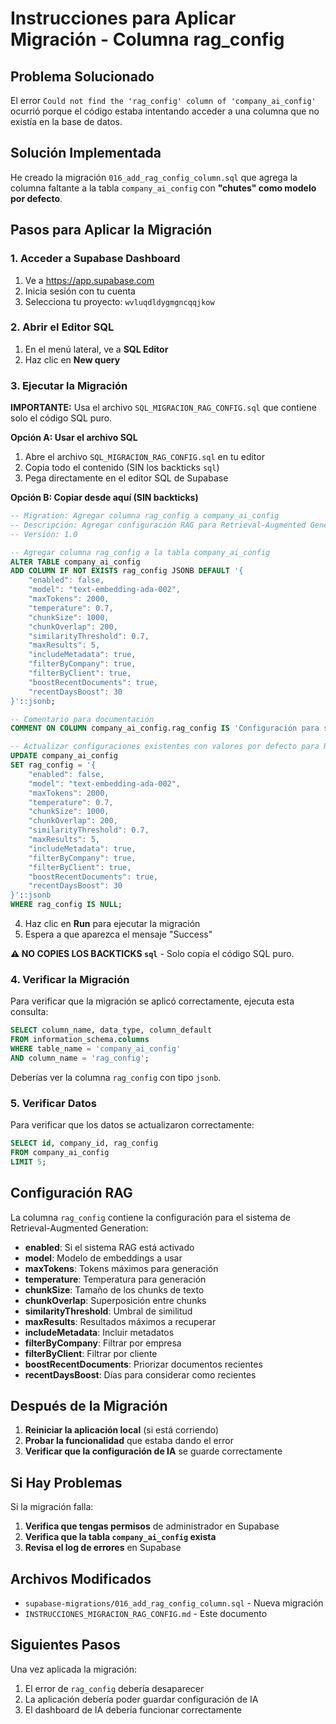 # Instrucciones para Aplicar Migración - Columna rag_config

## Problema Solucionado

El error `Could not find the 'rag_config' column of 'company_ai_config'` ocurrió porque el código estaba intentando acceder a una columna que no existía en la base de datos.

## Solución Implementada

He creado la migración `016_add_rag_config_column.sql` que agrega la columna faltante a la tabla `company_ai_config` con **"chutes" como modelo por defecto**.

## Pasos para Aplicar la Migración

### 1. Acceder a Supabase Dashboard

1. Ve a https://app.supabase.com
2. Inicia sesión con tu cuenta
3. Selecciona tu proyecto: `wvluqdldygmgncqqjkow`

### 2. Abrir el Editor SQL

1. En el menú lateral, ve a **SQL Editor**
2. Haz clic en **New query**

### 3. Ejecutar la Migración

**IMPORTANTE:** Usa el archivo `SQL_MIGRACION_RAG_CONFIG.sql` que contiene solo el código SQL puro.

**Opción A: Usar el archivo SQL**
1. Abre el archivo `SQL_MIGRACION_RAG_CONFIG.sql` en tu editor
2. Copia todo el contenido (SIN los backticks ```sql```)
3. Pega directamente en el editor SQL de Supabase

**Opción B: Copiar desde aquí (SIN backticks)**
```sql
-- Migration: Agregar columna rag_config a company_ai_config
-- Descripción: Agregar configuración RAG para Retrieval-Augmented Generation
-- Versión: 1.0

-- Agregar columna rag_config a la tabla company_ai_config
ALTER TABLE company_ai_config
ADD COLUMN IF NOT EXISTS rag_config JSONB DEFAULT '{
    "enabled": false,
    "model": "text-embedding-ada-002",
    "maxTokens": 2000,
    "temperature": 0.7,
    "chunkSize": 1000,
    "chunkOverlap": 200,
    "similarityThreshold": 0.7,
    "maxResults": 5,
    "includeMetadata": true,
    "filterByCompany": true,
    "filterByClient": true,
    "boostRecentDocuments": true,
    "recentDaysBoost": 30
}'::jsonb;

-- Comentario para documentación
COMMENT ON COLUMN company_ai_config.rag_config IS 'Configuración para sistema RAG (Retrieval-Augmented Generation) de IA';

-- Actualizar configuraciones existentes con valores por defecto para RAG
UPDATE company_ai_config
SET rag_config = '{
    "enabled": false,
    "model": "text-embedding-ada-002",
    "maxTokens": 2000,
    "temperature": 0.7,
    "chunkSize": 1000,
    "chunkOverlap": 200,
    "similarityThreshold": 0.7,
    "maxResults": 5,
    "includeMetadata": true,
    "filterByCompany": true,
    "filterByClient": true,
    "boostRecentDocuments": true,
    "recentDaysBoost": 30
}'::jsonb
WHERE rag_config IS NULL;
```

4. Haz clic en **Run** para ejecutar la migración
5. Espera a que aparezca el mensaje "Success"

**⚠️ NO COPIES LOS BACKTICKS ```sql```** - Solo copia el código SQL puro.

### 4. Verificar la Migración

Para verificar que la migración se aplicó correctamente, ejecuta esta consulta:

```sql
SELECT column_name, data_type, column_default 
FROM information_schema.columns 
WHERE table_name = 'company_ai_config' 
AND column_name = 'rag_config';
```

Deberías ver la columna `rag_config` con tipo `jsonb`.

### 5. Verificar Datos

Para verificar que los datos se actualizaron correctamente:

```sql
SELECT id, company_id, rag_config 
FROM company_ai_config 
LIMIT 5;
```

## Configuración RAG

La columna `rag_config` contiene la configuración para el sistema de Retrieval-Augmented Generation:

- **enabled**: Si el sistema RAG está activado
- **model**: Modelo de embeddings a usar
- **maxTokens**: Tokens máximos para generación
- **temperature**: Temperatura para generación
- **chunkSize**: Tamaño de los chunks de texto
- **chunkOverlap**: Superposición entre chunks
- **similarityThreshold**: Umbral de similitud
- **maxResults**: Resultados máximos a recuperar
- **includeMetadata**: Incluir metadatos
- **filterByCompany**: Filtrar por empresa
- **filterByClient**: Filtrar por cliente
- **boostRecentDocuments**: Priorizar documentos recientes
- **recentDaysBoost**: Días para considerar como recientes

## Después de la Migración

1. **Reiniciar la aplicación local** (si está corriendo)
2. **Probar la funcionalidad** que estaba dando el error
3. **Verificar que la configuración de IA** se guarde correctamente

## Si Hay Problemas

Si la migración falla:

1. **Verifica que tengas permisos** de administrador en Supabase
2. **Verifica que la tabla `company_ai_config` exista**
3. **Revisa el log de errores** en Supabase

## Archivos Modificados

- `supabase-migrations/016_add_rag_config_column.sql` - Nueva migración
- `INSTRUCCIONES_MIGRACION_RAG_CONFIG.md` - Este documento

## Siguientes Pasos

Una vez aplicada la migración:

1. El error de `rag_config` debería desaparecer
2. La aplicación debería poder guardar configuración de IA
3. El dashboard de IA debería funcionar correctamente
